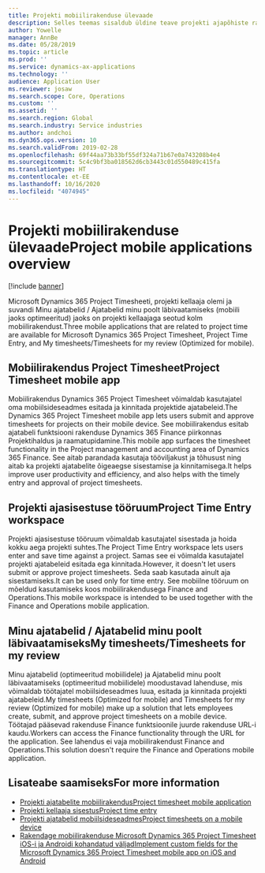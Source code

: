 ```yaml
---
title: Projekti mobiilirakenduse ülevaade
description: Selles teemas sisaldub üldine teave projekti ajapõhiste rakenduste kohta Microsoft Dynamics 365 Project Timesheetis, projekti kellaaja olemis ja suvandis Minu ajatabelid / Ajatabelid, mis on mobiilsideseadmes kättesaadav.
author: Yowelle
manager: AnnBe
ms.date: 05/28/2019
ms.topic: article
ms.prod: ''
ms.service: dynamics-ax-applications
ms.technology: ''
audience: Application User
ms.reviewer: josaw
ms.search.scope: Core, Operations
ms.custom: ''
ms.assetid: ''
ms.search.region: Global
ms.search.industry: Service industries
ms.author: andchoi
ms.dyn365.ops.version: 10
ms.search.validFrom: 2019-02-28
ms.openlocfilehash: 69f44aa73b33bf55df324a71b67e0a743208b4e4
ms.sourcegitcommit: 5c4c9bf3ba018562d6cb3443c01d550489c415fa
ms.translationtype: HT
ms.contentlocale: et-EE
ms.lasthandoff: 10/16/2020
ms.locfileid: "4074945"
---
```

# <a name="project-mobile-applications-overview"></a><span data-ttu-id="dca1a-103">Projekti mobiilirakenduse ülevaade</span><span class="sxs-lookup"><span data-stu-id="dca1a-103">Project mobile applications overview</span></span>

[!include [banner](../includes/banner.md)]

<span data-ttu-id="dca1a-104">Microsoft Dynamics 365 Project Timesheeti, projekti kellaaja olemi ja suvandi Minu ajatabelid / Ajatabelid minu poolt läbivaatamiseks (mobiili jaoks optimeeritud) jaoks on projekti kellaajaga seotud kolm mobiilirakendust.</span><span class="sxs-lookup"><span data-stu-id="dca1a-104">Three mobile applications that are related to project time are available for Microsoft Dynamics 365 Project Timesheet, Project Time Entry, and My timesheets/Timesheets for my review (Optimized for mobile).</span></span>

## <a name="project-timesheet-mobile-app"></a><span data-ttu-id="dca1a-105">Mobiilirakendus Project Timesheet</span><span class="sxs-lookup"><span data-stu-id="dca1a-105">Project Timesheet mobile app</span></span>

<span data-ttu-id="dca1a-106">Mobiilirakendus Dynamics 365 Project Timesheet võimaldab kasutajatel oma mobiilsideseadmes esitada ja kinnitada projektide ajatabeleid.</span><span class="sxs-lookup"><span data-stu-id="dca1a-106">The Dynamics 365 Project Timesheet mobile app lets users submit and approve timesheets for projects on their mobile device.</span></span> <span data-ttu-id="dca1a-107">See mobiilirakendus esitab ajatabeli funktsiooni rakenduse Dynamics 365 Finance piirkonnas Projektihaldus ja raamatupidamine.</span><span class="sxs-lookup"><span data-stu-id="dca1a-107">This mobile app surfaces the timesheet functionality in the Project management and accounting area of Dynamics 365 Finance.</span></span> <span data-ttu-id="dca1a-108">See aitab parandada kasutaja tööviljakust ja tõhusust ning aitab ka projekti ajatabelite õigeaegse sisestamise ja kinnitamisega.</span><span class="sxs-lookup"><span data-stu-id="dca1a-108">It helps improve user productivity and efficiency, and also helps with the timely entry and approval of project timesheets.</span></span>

## <a name="project-time-entry-workspace"></a><span data-ttu-id="dca1a-109">Projekti ajasisestuse tööruum</span><span class="sxs-lookup"><span data-stu-id="dca1a-109">Project Time Entry workspace</span></span>

<span data-ttu-id="dca1a-110">Projekti ajasisestuse tööruum võimaldab kasutajatel sisestada ja hoida kokku aega projekti suhtes.</span><span class="sxs-lookup"><span data-stu-id="dca1a-110">The Project Time Entry workspace lets users enter and save time against a project.</span></span> <span data-ttu-id="dca1a-111">Samas see ei võimalda kasutajatel projekti ajatabeleid esitada ega kinnitada.</span><span class="sxs-lookup"><span data-stu-id="dca1a-111">However, it doesn't let users submit or approve project timesheets.</span></span> <span data-ttu-id="dca1a-112">Seda saab kasutada ainult aja sisestamiseks.</span><span class="sxs-lookup"><span data-stu-id="dca1a-112">It can be used only for time entry.</span></span> <span data-ttu-id="dca1a-113">See mobiilne tööruum on mõeldud kasutamiseks koos mobiilirakendusega Finance and Operations.</span><span class="sxs-lookup"><span data-stu-id="dca1a-113">This mobile workspace is intended to be used together with the Finance and Operations mobile application.</span></span>

## <a name="my-timesheetstimesheets-for-my-review"></a><span data-ttu-id="dca1a-114">Minu ajatabelid / Ajatabelid minu poolt läbivaatamiseks</span><span class="sxs-lookup"><span data-stu-id="dca1a-114">My timesheets/Timesheets for my review</span></span>

<span data-ttu-id="dca1a-115">Minu ajatabelid (optimeeritud mobiilidele) ja Ajatabelid minu poolt läbivaatamiseks (optimeeritud mobiilidele) moodustavad lahenduse, mis võimaldab töötajatel mobiilsideseadmes luua, esitada ja kinnitada projekti ajatabeleid.</span><span class="sxs-lookup"><span data-stu-id="dca1a-115">My timesheets (Optimized for mobile) and Timesheets for my review (Optimized for mobile) make up a solution that lets employees create, submit, and approve project timesheets on a mobile device.</span></span> <span data-ttu-id="dca1a-116">Töötajad pääsevad rakenduse Finance funktsioonile juurde rakenduse URL-i kaudu.</span><span class="sxs-lookup"><span data-stu-id="dca1a-116">Workers can access the Finance functionality through the URL for the application.</span></span> <span data-ttu-id="dca1a-117">See lahendus ei vaja mobiilirakendust Finance and Operations.</span><span class="sxs-lookup"><span data-stu-id="dca1a-117">This solution doesn't require the Finance and Operations mobile application.</span></span>

## <a name="for-more-information"></a><span data-ttu-id="dca1a-118">Lisateabe saamiseks</span><span class="sxs-lookup"><span data-stu-id="dca1a-118">For more information</span></span>

- [<span data-ttu-id="dca1a-119">Projekti ajatabelite mobiilirakendus</span><span class="sxs-lookup"><span data-stu-id="dca1a-119">Project timesheet mobile application</span></span>](project-timesheet.md)
- [<span data-ttu-id="dca1a-120">Projekti kellaaja sisestus</span><span class="sxs-lookup"><span data-stu-id="dca1a-120">Project time entry</span></span>]( project-time-entry-mobile-workspace.md)
- [<span data-ttu-id="dca1a-121">Projekti ajatabelid mobiilsideseadmes</span><span class="sxs-lookup"><span data-stu-id="dca1a-121">Project timesheets on a mobile device</span></span>](Mobile-timesheets.md)
- [<span data-ttu-id="dca1a-122">Rakendage mobiilirakenduse Microsoft Dynamics 365 Project Timesheet iOS-i ja Androidi kohandatud väljad</span><span class="sxs-lookup"><span data-stu-id="dca1a-122">Implement custom fields for the Microsoft Dynamics 365 Project Timesheet mobile app on iOS and Android</span></span>](custom-fields-mobile.md)
